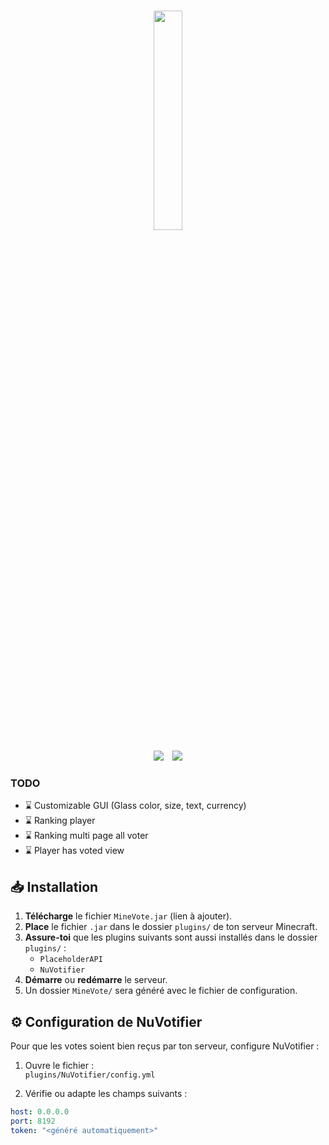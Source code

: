 <p align="center">
    <br />
    <img src="https://i.postimg.cc/C1C5nLFR/favicon.png" width="30%">
    <br />
</p>
<p align="center">
    <img src="https://img.shields.io/badge/Version-0.2-orange.svg" />
    <img style="margin-left: 10px;" src="https://img.shields.io/badge/License-MIT-orange.svg" />
</p>

### TODO
  - ⌛ Customizable GUI (Glass color, size, text, currency)
  - ⌛ Ranking player
  - ⌛ Ranking multi page all voter
  - ⌛ Player has voted view

## 📥 Installation

1. **Télécharge** le fichier `MineVote.jar` (lien à ajouter).
2. **Place** le fichier `.jar` dans le dossier `plugins/` de ton serveur Minecraft.
3. **Assure-toi** que les plugins suivants sont aussi installés dans le dossier `plugins/` :
    - `PlaceholderAPI`
    - `NuVotifier`
4. **Démarre** ou **redémarre** le serveur.
5. Un dossier `MineVote/` sera généré avec le fichier de configuration.

## ⚙️ Configuration de NuVotifier

Pour que les votes soient bien reçus par ton serveur, configure NuVotifier :

1. Ouvre le fichier :  
   `plugins/NuVotifier/config.yml`

2. Vérifie ou adapte les champs suivants :

```yaml
host: 0.0.0.0
port: 8192
token: "<généré automatiquement>"